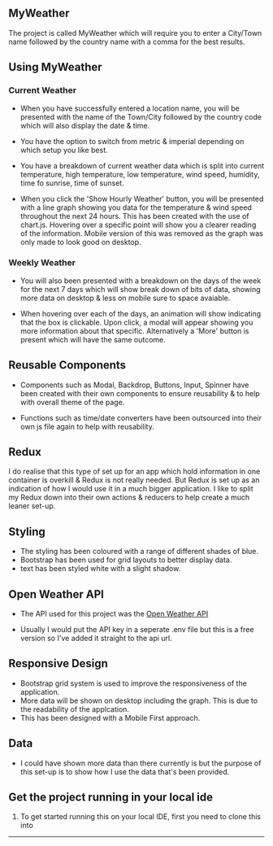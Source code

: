 ## MyWeather

The project is called MyWeather which will require you to enter a City/Town name followed by the country name with a comma for the best results.

## Using MyWeather

### Current Weather

- When you have successfully entered a location name, you will be presented with the name of the Town/City followed by the country code which will also display the date & time.

- You have the option to switch from metric & imperial depending on which setup you like best.

- You have a breakdown of current weather data which is split into current temperature, high temperature, low temperature, wind speed, humidity, time fo sunrise, time of sunset.

- When you click the 'Show Hourly Weather' button, you will be presented with a line graph showing you data for the temperature & wind speed throughout the next 24 hours. This has been created with the use of chart.js. Hovering over a specific point will show you a clearer reading of the information. Mobile version of this was removed as the graph was only made to look good on desktop.

### Weekly Weather

- You will also been presented with a breakdown on the days of the week for the next 7 days which will show break down of bits of data, showing more data on desktop & less on mobile sure to space avaiable.

- When hovering over each of the days, an animation will show indicating that the box is clickable. Upon click, a modal will appear showing you more information about that specific. Alternatively a 'More' button is present which will have the same outcome.

## Reusable Components

- Components such as Modal, Backdrop, Buttons, Input, Spinner have been created with their own components to ensure reusability & to help with overall theme of the page.

- Functions such as time/date converters have been outsourced into their own js file again to help with reusability.

## Redux

I do realise that this type of set up for an app which hold information in one container is overkill & Redux is not really needed. But Redux is set up as an indication of how I would use it in a much bigger application. I like to split my Redux down into their own actions & reducers to help create a much leaner set-up.

## Styling

- The styling has been coloured with a range of different shades of blue. 
- Bootstrap has been used for grid layouts to better display data.
- text has been styled white with a slight shadow.

## Open Weather API

- The API used for this project was the [Open Weather API](https://openweathermap.org/)

- Usually I would put the API key in a seperate .env file but this is a free version so I've added it straight to the api url.

## Responsive Design

- Bootstrap grid system is used to improve the responsiveness of the application.
- More data will be shown on desktop including the graph. This is due to the readability of the applcation.
- This has been designed with a Mobile First approach.

## Data

- I could have shown more data than there currently is but the purpose of this set-up is to show how I use the data that's been provided.

## Get the project running in your local ide

1. To get started running this on your local IDE, first you need to clone this into 
--------------------------------------------------


